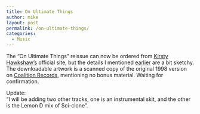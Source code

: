 ```yaml
---
title: On Ultimate Things
author: mike
layout: post
permalink: /on-ultimate-things/
categories:
  - Music
---
```

The &#8220;On Ultimate Things&#8221; reissue can now be ordered from [Kirsty Hawkshaw&#8217;s][1] official site, but the details I mentioned [earlier][2] are a bit sketchy. The downloadable artwork is a scanned copy of the original 1998 version on [Coalition Records][3], mentioning no bonus material. Waiting for confirmation.

Update:  
&#8220;I will be adding two other tracks, one is an instrumental skit, and the other is the Lemon D mix of Sci-clone&#8221;.

 [1]: http://www.kirstyhawkshaw.co.uk
 [2]: http://www.redvolume.com/archives/2005/01/09/kirsty-hawkshaw-2005/
 [3]: http://www.coalition-records.com/